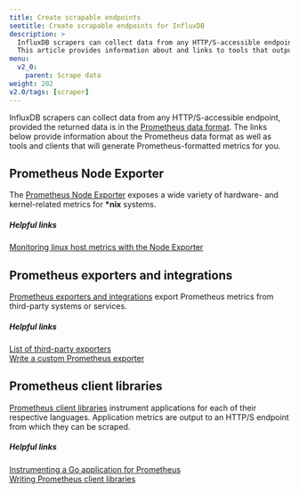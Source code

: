 ```yaml
---
title: Create scrapable endpoints
seotitle: Create scrapable endpoints for InfluxDB
description: >
  InfluxDB scrapers can collect data from any HTTP/S-accessible endpoint, provided the returned data is in the Prometheus data format.
  This article provides information about and links to tools that output Prometheus-formatted metrics.
menu:
  v2_0:
    parent: Scrape data
weight: 202
v2.0/tags: [scraper]
---
```


InfluxDB scrapers can collect data from any HTTP/S-accessible endpoint, provided the returned data
is in the [Prometheus data format](https://prometheus.io/docs/instrumenting/exposition_formats/).
The links below provide information about the Prometheus data format as well
as tools and clients that will generate Prometheus-formatted metrics for you.

## Prometheus Node Exporter
The [Prometheus Node Exporter](https://github.com/prometheus/node_exporter) exposes
a wide variety of hardware- and kernel-related metrics for **\*nix** systems.

##### Helpful links
[Monitoring linux host metrics with the Node Exporter](https://prometheus.io/docs/guides/node-exporter/)  

## Prometheus exporters and integrations
[Prometheus exporters and integrations](https://prometheus.io/docs/instrumenting/exporters/)
export Prometheus metrics from third-party systems or services.

##### Helpful links
[List of third-party exporters](https://prometheus.io/docs/instrumenting/exporters/#third-party-exporters)  
[Write a custom Prometheus exporter](https://prometheus.io/docs/instrumenting/writing_exporters/)  

## Prometheus client libraries
[Prometheus client libraries](https://prometheus.io/docs/instrumenting/clientlibs/)
instrument applications for each of their respective languages.
Application metrics are output to an HTTP/S endpoint from which they can be scraped.

##### Helpful links
[Instrumenting a Go application for Prometheus](https://prometheus.io/docs/guides/go-application/)  
[Writing Prometheus client libraries](https://prometheus.io/docs/instrumenting/writing_clientlibs/)  
